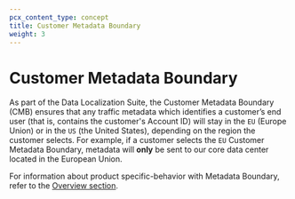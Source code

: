 ```yaml
---
pcx_content_type: concept
title: Customer Metadata Boundary
weight: 3
---
```


# Customer Metadata Boundary


As part of the Data Localization Suite, the Customer Metadata Boundary (CMB) ensures that any traffic metadata which identifies a customer’s end user (that is, contains the customer's Account ID) will stay in the `EU` (Europe Union) or in the `US` (the United States), depending on the region the customer selects. For example, if a customer selects the `EU` Customer Metadata Boundary, metadata will **only** be sent to our core data center located in the European Union.

For information about product specific-behavior with Metadata Boundary, refer to the [Overview section](/data-localization/).
